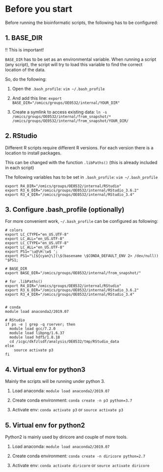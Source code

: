# Before you start

Before running the bioinformatic scripts, the following has to be configured:

## 1. BASE_DIR

!! This is important!

`BASE_DIR` has to be set as an environmental variable. When running a script (any script), the script will try to load this variable to find the correct location of the data. 

So, do the following:

1. Open the `.bash_profile`: `vim ~/.bash_profile`

2. And add this line: `export BASE_DIR="/omics/groups/OE0532/internal/YOUR_DIR"` 

3. Create a symlink to access existing data: `ln -s /omics/groups/OE0532/internal/from_snapshot/* /omics/groups/OE0532/internal/from_snapshot/YOUR_DIR/`

## 2. RStudio

Different R scripts require different R versions. For each version there is a location to install packages. 

This can be changed with the function `.libPaths()` (this is already included in each script)

The following variables has to be set in `.bash_profile`: `vim ~/.bash_profile`

```
export R4_DIR="/omics/groups/OE0532/internal/RStudio"
export R3_6_DIR="/omics/groups/OE0532/internal/RStudio_3.6.2"
export R3_4_DIR="/omics/groups/OE0532/internal/RStudio_3.4"
```

## 3. Configure .bash_profile (optionally)

For more convenient work, `~/.bash_profile` can be configured as following: 

```
# colors
export LC_CTYPE="en_US.UTF-8"
export LC_ALL="en_US.UTF-8"
export LC_CTYPE="en_US.UTF-8"
export LC_ALL="en_US.UTF-8"
export PS1='\u@\H:\w$ ';
export PS1="\[${cyan}\](\$(basename \$CONDA_DEFAULT_ENV 2> /dev/null)) "$PS1;

# BASE_DIR
export BASE_DIR="/omics/groups/OE0532/internal/from_snapshot/"

# for .libPaths()
export R4_DIR="/omics/groups/OE0532/internal/RStudio"
export R3_6_DIR="/omics/groups/OE0532/internal/RStudio_3.6.2"
export R3_4_DIR="/omics/groups/OE0532/internal/RStudio_3.4"


# conda
module load anaconda2/2019.07

# RStudio
if ps -e | grep -q rserver; then
  module load gcc/7.2.0
  module load libpng/1.6.37
  module load hdf5/1.8.18
  cd /icgc/dkfzlsdf/analysis/OE0532/tmp/RStudio_data
else
    source activate p3
fi
```

## 4. Virtual env for python3

Mainly the scripts will be running under python 3.

1. Load anaconda: `module load anaconda2/2019.07`

2. Create conda environment: `conda create -n p3 python=3.7` 

3. Activate env: `conda activate p3` or `source activate p3`

## 5. Virtual env for python2

Python2 is mainly used by diricore and couple of more tools.

1. Load anaconda:  `module load anaconda2/2019.07`

2. Create conda environment: `conda create -n diricore python=2.7` 

3. Activate env: `conda activate diricore` or `source activate diricore`


